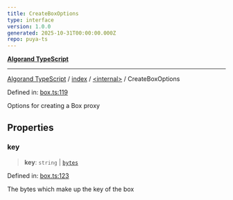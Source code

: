 ```yaml
---
title: CreateBoxOptions
type: interface
version: 1.0.0
generated: 2025-10-31T00:00:00.000Z
repo: puya-ts
---
```


[**Algorand TypeScript**](/reference/algorand-typescript/api/readme/)

---

[Algorand TypeScript](docs/_md/modules) / [index](docs/_md/index/README) / [\<internal\>](/reference/algorand-typescript/api/index/-internal-/readme/) / CreateBoxOptions

Defined in: [box.ts:119](https://github.com/algorandfoundation/puya-ts/blob/main/packages/algo-ts/src/box.ts#L119)

Options for creating a Box proxy

## Properties

### key

> **key**: `string` \| [`bytes`](/reference/algorand-typescript/api/index/type-aliases/bytes/)

Defined in: [box.ts:123](https://github.com/algorandfoundation/puya-ts/blob/main/packages/algo-ts/src/box.ts#L123)

The bytes which make up the key of the box
